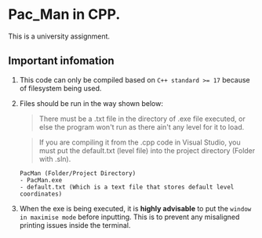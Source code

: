 # Pac_Man in CPP.
This is a university assignment. 

## Important infomation

1. This code can only be compiled based on `C++ standard >= 17` because of filesystem being used.

2. Files should be run in the way shown below:
   >There must be a .txt file in the directory of .exe file executed, or else the program won't run as there ain't any level for it to load.
   
   >If you are compiling it from the .cpp code in Visual Studio, you must put the default.txt (level file) into the project directory (Folder with .sln).
   ```
   PacMan (Folder/Project Directory)
   - PacMan.exe
   - default.txt (Which is a text file that stores default level coordinates)
   ```
4. When the exe is being executed, it is **highly advisable** to put the `window in maximise mode` before inputting.
This is to prevent any misaligned printing issues inside the terminal.

